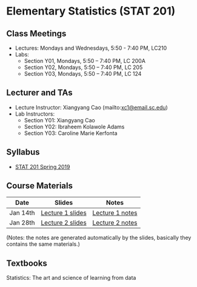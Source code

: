 
Elementary Statistics (STAT 201)
==========================

Class Meetings
------
* Lectures: Mondays and Wednesdays, 5:50 - 7:40 PM, LC210
* Labs: 
  - Section Y01, Mondays, 5:50 – 7:40 PM, LC 200A
  - Section Y02, Mondays, 5:50 – 7:40 PM, LC 205
  - Section Y03, Mondays, 5:50 – 7:40 PM, LC 124


Lecturer and TAs
------
* Lecture Instructor: Xiangyang Cao (mailto:xc1@email.sc.edu)
* Lab Instructors:
  - Section Y01: Xiangyang Cao
  - Section Y02: Ibraheem Kolawole Adams
  - Section Y03: Caroline Marie Kerfonta

Syllabus
------
* [STAT 201 Spring 2019](./Syllabus_Spring_2019.pdf)



Course Materials
------
Date | Slides | Notes
------------ | ------------- | --------------
Jan 14th | [Lecture 1 slides](./Chapter_1_2.slides.html) | [Lecture 1 notes](./Chapter_1_2.html)
Jan 28th | [Lecture 2 slides](./Chapter_3.slides.html) | [Lecture 2 notes](./Chapter_2.slides.html)

(Notes: the notes are generated automatically by the slides, basically they contains the same materials.)

Textbooks
------

Statistics: The art and science of learning from data

